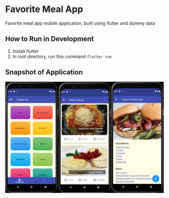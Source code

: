 # Favorite Meal App

Favorite meal app mobile application, built using flutter and dummy data

## How to Run in Development

1. Install flutter
2. In root directory, run this command
`flutter run`

## Snapshot of Application
![Favorite Meal App Snapshot](https://raw.githubusercontent.com/alvinsenjaya/favorite-meal-app/master/snapshot.png)
